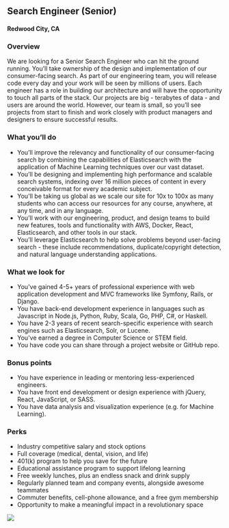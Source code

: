 ## Search Engineer (Senior)
#### Redwood City, CA

### Overview
We are looking for a Senior Search Engineer who can hit the ground running. You’ll take ownership of the design and implementation of our consumer-facing search. As part of our engineering team, you will release code every day and your work will be seen by millions of users.
Each engineer has a role in building our architecture and will have the opportunity to touch all parts of the stack. Our projects are big - terabytes of data - and users are around the world. However, our team is small, so you’ll see projects from start to finish and work closely with product managers and designers to ensure successful results.

### What you’ll do
+	You’ll improve the relevancy and functionality of our consumer-facing search by combining the capabilities of Elasticsearch with the application of Machine Learning techniques over our vast dataset.  
+	You’ll be designing and implementing high performance and scalable search systems, indexing over 16 million pieces of content in every conceivable format for every academic subject.
+	You'll be taking us global as we scale our site for 10x to 100x as many students who can access our resources for any course, anywhere, at any time, and in any language.
+	You’ll work with our engineering, product, and design teams to build new features, tools and functionality with AWS, Docker, React, Elasticsearch, and other tools in our stack.
+	You’ll leverage Elasticsearch to help solve problems beyond user-facing search - these include recommendations, duplicate/copyright detection, and natural language understanding applications.

### What we look for
+	You've gained 4-5+ years of professional experience with web application development and MVC frameworks like Symfony, Rails, or Django.
+	You have back-end development experience in languages such as Javascript in Node.js, Python, Ruby, Scala, Go, PHP, C#, or Haskell.
+	You have 2-3 years of recent search-specific experience with search engines such as Elasticsearch, Solr, or Lucene.
+	You've earned a degree in Computer Science or STEM field.
+	You have code you can share through a project website or GitHub repo.

### Bonus points
+	You have experience in leading or mentoring less-experienced engineers.
+	You have front end development or design experience with jQuery, React, JavaScript, or SASS.
+	You have data analysis and visualization experience (e.g. for Machine Learning).

### Perks
+	Industry competitive salary and stock options
+	Full coverage (medical, dental, vision, and life)
+	401(k) program to help you save for the future
+	Educational assistance program to support lifelong learning
+	Free weekly lunches, plus an endless snack and drink supply
+	Regularly planned team and company events, alongside awesome teammates
+	Commuter benefits, cell-phone allowance, and a free gym membership
+	Opportunity to make a meaningful impact in a revolutionary space


[<img src='https://dabuttonfactory.com/button.png?t=Learn+More&f=Calibri-Bold&ts=24&tc=fff&hp=20&vp=8&c=5&bgt=unicolored&bgc=29aafe'>](https://letsrockit.co/job/q291cnnliehlcm8-search-engineer-senior)
